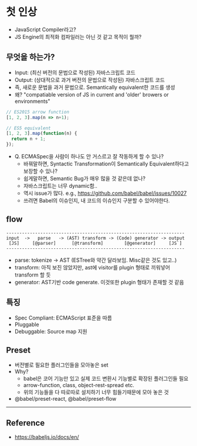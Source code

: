 # 첫 인상
- JavaScript Compiler라고?
- JS Engine의 최적화 컴파일러는 아닌 것 같고 목적이 뭘까?

## 무엇을 하는가?
- Input: (최신 버전의 문법으로 작성된) 자바스크립트 코드
- Output: (상대적으로 과거 버전의 문법으로 작성된) 자바스크립트 코드
- 즉, 새로운 문법을 과거 문법으로. Semantically equivalent한 코드를 생성
- 왜? "compatiable version of JS in current and 'older' browers or environments"
``` javascript
// ES2015 arrow function
[1, 2, 3].map(n => n+1);

// ES5 equivalent
[1, 2, 3].map(function(n) {
  return n + 1;
});
```
- Q. ECMASpec을 사람이 하나도 안 거스르고 잘 작동하게 할 수 있나?
  - 바꿔말하면, Syntactic Transformation이 Semantically Equivalent하다고 보장할 수 있나?
  - 쉽게말하면, Semantic Bug가 매우 많을 것 같은데 없나?
  - 자바스크립트는 너무 dynamic함..
  - 역시 issue가 많다.  e.g., https://github.com/babel/babel/issues/10027
  - 쓰려면 Babel의 이슈인지, 내 코드의 이슈인지 구분할 수 있어야한다.

## flow
```
--------------------------------------------------------------------
input  ->   parse   -> (AST) transform -> (Code) generator -> output
 [JS]     [@parser]      [@transform]        [@generator]     [JS`]
--------------------------------------------------------------------
```
- parse: tokenize -> AST (ESTree와 약간 달라보임. Misc같은 것도 있고..)
- transform: 아직 보진 않았지만, ast에 visitor를 plugin 형태로 끼워넣어 transform 할 듯
- generator: AST기반 code generate. 이것또한 plugin 형태가 존재할 것 같음

## 특징
- Spec Compliant: ECMAScript 표준을 따름
- Pluggable
- Debuggable: Source map 지원

## Preset
- 버전별로 필요한 플러그인들을 모아놓은 set
- Why?
  - babel은 코어 기능만 있고 실제 코드 변환시 기능별로 확장된 플러그인들 필요
  - arrow-function, class, object-rest-spread etc.
  - 위의 기능들을 다 따로따로 설치하기 너무 힘들기때문에 모아 놓은 것
- @babel/preset-react, @babel/preset-flow

--- 
## Reference
- https://babeljs.io/docs/en/
